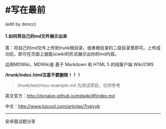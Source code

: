 # #写在最前
(edit by doncc)
#### 1.如何将自己的md文件展示出来

答：将自己的md文件上传到trunk根目录，或者根目录的二级目录里即可。上传成功后，即可在页面上就能以wiki的形式展示出你的md内容。

运用MDWiki。MDWiki是 基于 Markdown 和 HTML 5 的纯客户端 Wiki/CMS

**/trunk/index.html注意不要删除！！！**

> /trunk/test/mou-example.md 为测试项目，仅供参考

英文官方：http://dynalon.github.io/mdwiki/#!index.md

中文：http://www.tuicool.com/articles/7nqiyyb

---

安卓面试题分享

